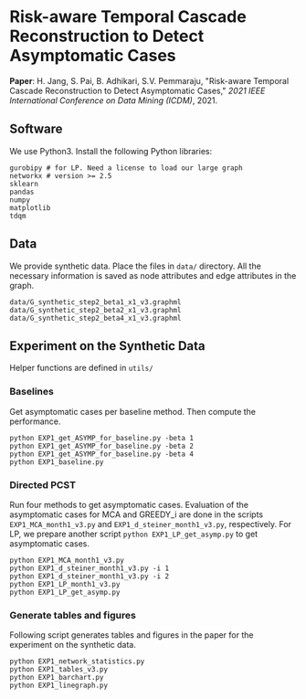 # Risk-aware Temporal Cascade Reconstruction to Detect Asymptomatic Cases

__Paper__: H. Jang, S. Pai, B. Adhikari, S.V. Pemmaraju, "Risk-aware Temporal Cascade Reconstruction to Detect Asymptomatic Cases," _2021 IEEE International Conference on Data Mining (ICDM)_, 2021.

## Software

We use Python3. Install the following Python libraries:

```
gurobipy # for LP. Need a license to load our large graph
networkx # version >= 2.5
sklearn
pandas
numpy
matplotlib
tdqm
```

## Data

We provide synthetic data. Place the files in `data/` directory.
All the necessary information is saved as node attributes and edge attributes in the graph.
```
data/G_synthetic_step2_beta1_x1_v3.graphml
data/G_synthetic_step2_beta2_x1_v3.graphml
data/G_synthetic_step2_beta4_x1_v3.graphml
```

## Experiment on the Synthetic Data

Helper functions are defined in `utils/`

### Baselines

Get asymptomatic cases per baseline method. Then compute the performance.
```
python EXP1_get_ASYMP_for_baseline.py -beta 1
python EXP1_get_ASYMP_for_baseline.py -beta 2
python EXP1_get_ASYMP_for_baseline.py -beta 4
python EXP1_baseline.py
```

### Directed PCST

Run four methods to get asymptomatic cases.
Evaluation of the asymptomatic cases for MCA and GREEDY\_i are done in the scripts `EXP1_MCA_month1_v3.py` and `EXP1_d_steiner_month1_v3.py`, respectively.
For LP, we prepare another script `python EXP1_LP_get_asymp.py` to get asymptomatic cases.
```
python EXP1_MCA_month1_v3.py
python EXP1_d_steiner_month1_v3.py -i 1
python EXP1_d_steiner_month1_v3.py -i 2
python EXP1_LP_month1_v3.py
python EXP1_LP_get_asymp.py
```

### Generate tables and figures

Following script generates tables and figures in the paper for the experiment on the synthetic data.
```
python EXP1_network_statistics.py
python EXP1_tables_v3.py
python EXP1_barchart.py
python EXP1_linegraph.py
```


